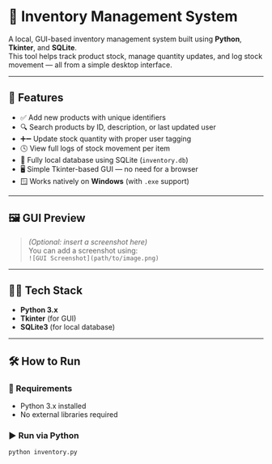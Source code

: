 # 🧾 Inventory Management System

A local, GUI-based inventory management system built using **Python**, **Tkinter**, and **SQLite**.  
This tool helps track product stock, manage quantity updates, and log stock movement — all from a simple desktop interface.

---

## 🚀 Features

- ✅ Add new products with unique identifiers
- 🔍 Search products by ID, description, or last updated user
- ➕➖ Update stock quantity with proper user tagging
- 🕓 View full logs of stock movement per item
- 💾 Fully local database using SQLite (`inventory.db`)
- 🖥️ Simple Tkinter-based GUI — no need for a browser
- 🪟 Works natively on **Windows** (with `.exe` support)

---

## 🖼️ GUI Preview

> *(Optional: insert a screenshot here)*  
> You can add a screenshot using:  
> `![GUI Screenshot](path/to/image.png)`

---

## 🧑‍💻 Tech Stack

- **Python 3.x**
- **Tkinter** (for GUI)
- **SQLite3** (for local database)

---

## 🛠️ How to Run

### 🔧 Requirements

- Python 3.x installed
- No external libraries required

### ▶️ Run via Python

```bash
python inventory.py
